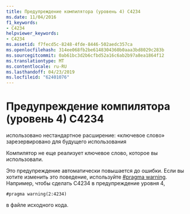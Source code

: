 ```yaml
---
title: Предупреждение компилятора (уровень 4) C4234
ms.date: 11/04/2016
f1_keywords:
- C4234
helpviewer_keywords:
- C4234
ms.assetid: f7fecd5c-8248-4fde-8446-502aedc357ca
ms.openlocfilehash: 314ee068fb2be6148304360b0aaa3bd8029c283b
ms.sourcegitcommit: 0ab61bc3d2b6cfbd52a16c6ab2b97a8ea1864f12
ms.translationtype: MT
ms.contentlocale: ru-RU
ms.lasthandoff: 04/23/2019
ms.locfileid: "62401076"
---
```

# <a name="compiler-warning-level-4-c4234"></a>Предупреждение компилятора (уровень 4) C4234

использовано нестандартное расширение: «ключевое слово» зарезервировано для будущего использования

Компилятор не еще реализует ключевое слово, которое вы использовали.

Это предупреждение автоматически повышается до ошибки. Если вы хотите изменить это поведение, используйте [#pragma warning](../../preprocessor/warning.md). Например, чтобы сделать C4234 в предупреждение уровня 4,

```
#pragma warning(2:4234)
```

в файле исходного кода.
